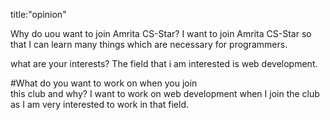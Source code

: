 title:"opinion"

Why do uou want to join Amrita CS-Star?
I want to join Amrita CS-Star so that I can learn many things which are necessary for programmers.

what are your interests?
 The field that i am interested is web development.

#What do you want to work on when you join
<br>
this club and why?
I want to work on web development when I join the club as I
am very interested to work in that field.

